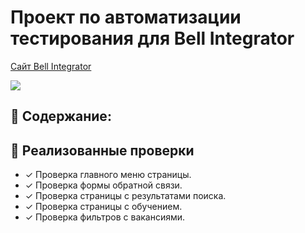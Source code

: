 # Проект по автоматизации тестирования для Bell Integrator
<a target="_blank" href="https://bellintegrator.ru/">Cайт Bell Integrator</a>

<image src=https://bellintegrator.ru/catalog/view/theme/bellOne/image/logo_BellIntegrator_rus.svg>

## :pushpin: Содержание:


## :scroll: Реализованные проверки
- ✓ Проверка главного меню страницы.
- ✓ Проверка формы обратной связи.
- ✓ Проверка страницы с результатами поиска.
- ✓ Проверка страницы с обучением.
- ✓ Проверка фильтров с вакансиями.
